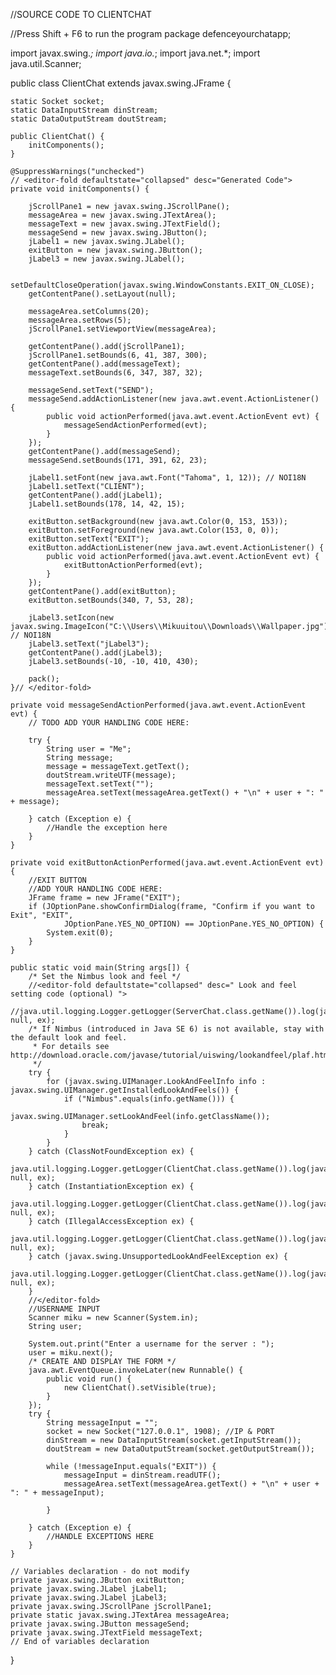 //SOURCE CODE TO CLIENTCHAT

//Press Shift + F6 to run the program
package defenceyourchatapp;

import javax.swing.*;
import java.io.*;
import java.net.*;
import java.util.Scanner;

public class ClientChat extends javax.swing.JFrame {

    static Socket socket;
    static DataInputStream dinStream;
    static DataOutputStream doutStream;

    public ClientChat() {
        initComponents();
    }

    @SuppressWarnings("unchecked")
    // <editor-fold defaultstate="collapsed" desc="Generated Code">                          
    private void initComponents() {

        jScrollPane1 = new javax.swing.JScrollPane();
        messageArea = new javax.swing.JTextArea();
        messageText = new javax.swing.JTextField();
        messageSend = new javax.swing.JButton();
        jLabel1 = new javax.swing.JLabel();
        exitButton = new javax.swing.JButton();
        jLabel3 = new javax.swing.JLabel();

        setDefaultCloseOperation(javax.swing.WindowConstants.EXIT_ON_CLOSE);
        getContentPane().setLayout(null);

        messageArea.setColumns(20);
        messageArea.setRows(5);
        jScrollPane1.setViewportView(messageArea);

        getContentPane().add(jScrollPane1);
        jScrollPane1.setBounds(6, 41, 387, 300);
        getContentPane().add(messageText);
        messageText.setBounds(6, 347, 387, 32);

        messageSend.setText("SEND");
        messageSend.addActionListener(new java.awt.event.ActionListener() {
            public void actionPerformed(java.awt.event.ActionEvent evt) {
                messageSendActionPerformed(evt);
            }
        });
        getContentPane().add(messageSend);
        messageSend.setBounds(171, 391, 62, 23);

        jLabel1.setFont(new java.awt.Font("Tahoma", 1, 12)); // NOI18N
        jLabel1.setText("CLIENT");
        getContentPane().add(jLabel1);
        jLabel1.setBounds(178, 14, 42, 15);

        exitButton.setBackground(new java.awt.Color(0, 153, 153));
        exitButton.setForeground(new java.awt.Color(153, 0, 0));
        exitButton.setText("EXIT");
        exitButton.addActionListener(new java.awt.event.ActionListener() {
            public void actionPerformed(java.awt.event.ActionEvent evt) {
                exitButtonActionPerformed(evt);
            }
        });
        getContentPane().add(exitButton);
        exitButton.setBounds(340, 7, 53, 28);

        jLabel3.setIcon(new javax.swing.ImageIcon("C:\\Users\\Mikuuitou\\Downloads\\Wallpaper.jpg")); // NOI18N
        jLabel3.setText("jLabel3");
        getContentPane().add(jLabel3);
        jLabel3.setBounds(-10, -10, 410, 430);

        pack();
    }// </editor-fold>                        

    private void messageSendActionPerformed(java.awt.event.ActionEvent evt) {                                            
        // TODO ADD YOUR HANDLING CODE HERE:

        try {
            String user = "Me";
            String message;
            message = messageText.getText();
            doutStream.writeUTF(message);
            messageText.setText("");
            messageArea.setText(messageArea.getText() + "\n" + user + ": " + message);

        } catch (Exception e) {
            //Handle the exception here
        }
    }                                           

    private void exitButtonActionPerformed(java.awt.event.ActionEvent evt) {                                           
        //EXIT BUTTON
        //ADD YOUR HANDLING CODE HERE:
        JFrame frame = new JFrame("EXIT");
        if (JOptionPane.showConfirmDialog(frame, "Confirm if you want to Exit", "EXIT",
                JOptionPane.YES_NO_OPTION) == JOptionPane.YES_NO_OPTION) {
            System.exit(0);
        }
    }                                          

    public static void main(String args[]) {
        /* Set the Nimbus look and feel */
        //<editor-fold defaultstate="collapsed" desc=" Look and feel setting code (optional) ">
        //java.util.logging.Logger.getLogger(ServerChat.class.getName()).log(java.util.logging.Level.SEVERE, null, ex);
        /* If Nimbus (introduced in Java SE 6) is not available, stay with the default look and feel.
         * For details see http://download.oracle.com/javase/tutorial/uiswing/lookandfeel/plaf.html 
         */
        try {
            for (javax.swing.UIManager.LookAndFeelInfo info : javax.swing.UIManager.getInstalledLookAndFeels()) {
                if ("Nimbus".equals(info.getName())) {
                    javax.swing.UIManager.setLookAndFeel(info.getClassName());
                    break;
                }
            }
        } catch (ClassNotFoundException ex) {
            java.util.logging.Logger.getLogger(ClientChat.class.getName()).log(java.util.logging.Level.SEVERE, null, ex);
        } catch (InstantiationException ex) {
            java.util.logging.Logger.getLogger(ClientChat.class.getName()).log(java.util.logging.Level.SEVERE, null, ex);
        } catch (IllegalAccessException ex) {
            java.util.logging.Logger.getLogger(ClientChat.class.getName()).log(java.util.logging.Level.SEVERE, null, ex);
        } catch (javax.swing.UnsupportedLookAndFeelException ex) {
            java.util.logging.Logger.getLogger(ClientChat.class.getName()).log(java.util.logging.Level.SEVERE, null, ex);
        }
        //</editor-fold>
        //USERNAME INPUT
        Scanner miku = new Scanner(System.in);
        String user;

        System.out.print("Enter a username for the server : ");
        user = miku.next();
        /* CREATE AND DISPLAY THE FORM */
        java.awt.EventQueue.invokeLater(new Runnable() {
            public void run() {
                new ClientChat().setVisible(true);
            }
        });
        try {
            String messageInput = "";
            socket = new Socket("127.0.0.1", 1908); //IP & PORT
            dinStream = new DataInputStream(socket.getInputStream());
            doutStream = new DataOutputStream(socket.getOutputStream());

            while (!messageInput.equals("EXIT")) {
                messageInput = dinStream.readUTF();
                messageArea.setText(messageArea.getText() + "\n" + user + ": " + messageInput);

            }

        } catch (Exception e) {
            //HANDLE EXCEPTIONS HERE
        }
    }

    // Variables declaration - do not modify                     
    private javax.swing.JButton exitButton;
    private javax.swing.JLabel jLabel1;
    private javax.swing.JLabel jLabel3;
    private javax.swing.JScrollPane jScrollPane1;
    private static javax.swing.JTextArea messageArea;
    private javax.swing.JButton messageSend;
    private javax.swing.JTextField messageText;
    // End of variables declaration                   
}

